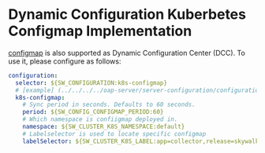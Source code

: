 # Dynamic Configuration Kuberbetes Configmap Implementation

[configmap](https://kubernetes.io/docs/concepts/configuration/configmap/) is also supported as Dynamic Configuration Center (DCC). To use it, please configure as follows:

```yaml
configuration:
  selector: ${SW_CONFIGURATION:k8s-configmap}
  # [example] (../../../../oap-server/server-configuration/configuration-k8s-configmap/src/test/resources/skywalking-dynamic-configmap.example.yaml)
  k8s-configmap:
    # Sync period in seconds. Defaults to 60 seconds.
    period: ${SW_CONFIG_CONFIGMAP_PERIOD:60}
    # Which namespace is confiigmap deployed in.
    namespace: ${SW_CLUSTER_K8S_NAMESPACE:default}
    # Labelselector is used to locate specific configmap
    labelSelector: ${SW_CLUSTER_K8S_LABEL:app=collector,release=skywalking}
```